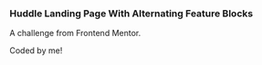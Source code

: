 ### Huddle Landing Page With Alternating Feature Blocks

A challenge from Frontend Mentor.

Coded by me!